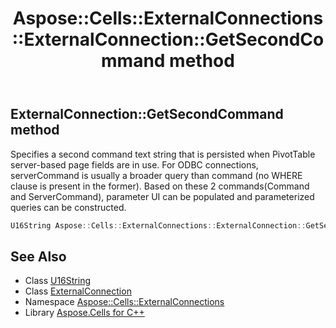 ﻿---
title: Aspose::Cells::ExternalConnections::ExternalConnection::GetSecondCommand method
linktitle: GetSecondCommand
second_title: Aspose.Cells for C++ API Reference
description: 'Aspose::Cells::ExternalConnections::ExternalConnection::GetSecondCommand method. Specifies a second command text string that is persisted when PivotTable server-based page fields are in use. For ODBC connections, serverCommand is usually a broader query than command (no WHERE clause is present in the former). Based on these 2 commands(Command and ServerCommand), parameter UI can be populated and parameterized queries can be constructed in C++.'
type: docs
weight: 5200
url: /cpp/aspose.cells.externalconnections/externalconnection/getsecondcommand/
---
## ExternalConnection::GetSecondCommand method


Specifies a second command text string that is persisted when PivotTable server-based page fields are in use. For ODBC connections, serverCommand is usually a broader query than command (no WHERE clause is present in the former). Based on these 2 commands(Command and ServerCommand), parameter UI can be populated and parameterized queries can be constructed.

```cpp
U16String Aspose::Cells::ExternalConnections::ExternalConnection::GetSecondCommand()
```

## See Also

* Class [U16String](../../../aspose.cells/u16string/)
* Class [ExternalConnection](../)
* Namespace [Aspose::Cells::ExternalConnections](../../)
* Library [Aspose.Cells for C++](../../../)
